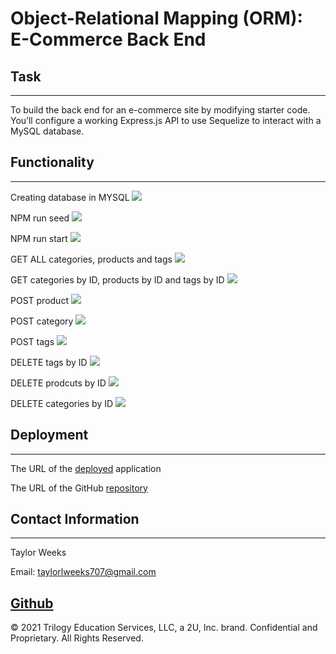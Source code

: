 # Object-Relational Mapping (ORM): E-Commerce Back End

## Task
---
To build the back end for an e-commerce site by modifying starter code. You’ll configure a working Express.js API to use Sequelize to interact with a MySQL database.
## Functionality
---

Creating database in MYSQL
![](assets/createDB.gif)



NPM run seed
![](assets/runSeed.gif)


NPM run start
![](assets/runStart.gif)



GET ALL categories, products and tags
![](assets/getAll.gif)




GET categories by ID, products by ID and tags by ID
![](assets/getID.gif)




POST product
![](assets/postProduct.gif)





POST category
![](assets/postCategory.gif)




POST tags
![](assets/postTags.gif)


DELETE tags by ID
![](assets/deleteTags.gif)



DELETE prodcuts by ID
![](assets/deleteProducts.gif)



DELETE categories by ID
![](assets/deleteCategories.gif)





## Deployment
---
The URL of the [deployed](https://tweeks07.github.io/Team-Generator/) application

The URL of the GitHub [repository](https://github.com/tweeks07/object-relational-mapping)

## Contact Information
---
Taylor Weeks

Email: taylorlweeks707@gmail.com

[Github](https://github.com/tweeks07)
---
© 2021 Trilogy Education Services, LLC, a 2U, Inc. brand. Confidential and Proprietary. All Rights Reserved.